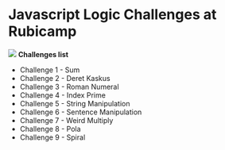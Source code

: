 # Javascript Logic Challenges at Rubicamp
![](https://colorlib.com/wp/wp-content/uploads/sites/2/Templating-Engines-for-JavaScript.png)
**Challenges list**
- Challenge 1  - Sum
- Challenge 2  - Deret Kaskus
- Challenge 3  - Roman Numeral
- Challenge 4  - Index Prime
- Challenge 5  - String Manipulation
- Challenge 6  - Sentence Manipulation
- Challenge 7  - Weird Multiply
- Challenge 8  - Pola
- Challenge 9  - Spiral
